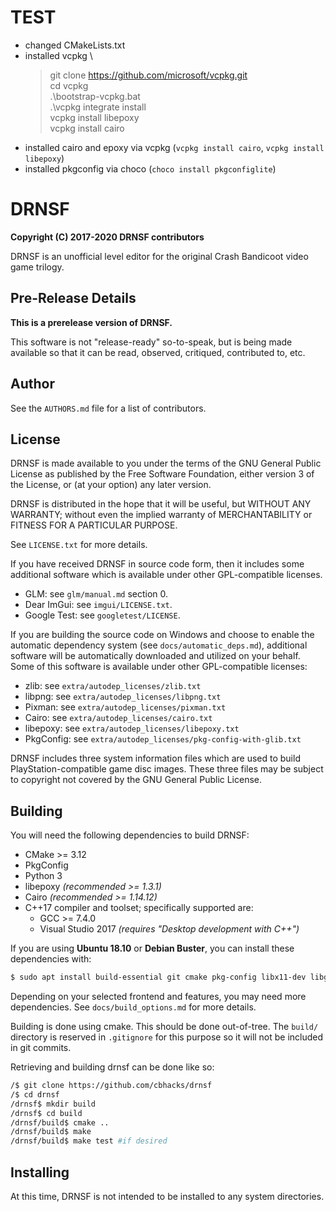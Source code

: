 # TEST
* changed CMakeLists.txt
* installed vcpkg \
  > git clone https://github.com/microsoft/vcpkg.git \
  > cd vcpkg \
  > .\bootstrap-vcpkg.bat \
  > .\vcpkg integrate install \
  > vcpkg install libepoxy \
  > vcpkg install cairo 
* installed cairo and epoxy via vcpkg (`vcpkg install cairo`, `vcpkg install libepoxy`)  
* installed pkgconfig via choco (`choco install pkgconfiglite`) 

# DRNSF #
__Copyright (C) 2017-2020  DRNSF contributors__

DRNSF is an unofficial level editor for the original Crash Bandicoot
video game trilogy.

## Pre-Release Details ##
__This is a prerelease version of DRNSF.__

This software is not "release-ready" so-to-speak, but is being made
available so that it can be read, observed, critiqued, contributed to,
etc.

## Author ##
See the `AUTHORS.md` file for a list of contributors.

## License ##
DRNSF is made available to you under the terms of the GNU General Public
License as published by the Free Software Foundation, either version 3
of the License, or (at your option) any later version.

DRNSF is distributed in the hope that it will be useful,
but WITHOUT ANY WARRANTY; without even the implied warranty of
MERCHANTABILITY or FITNESS FOR A PARTICULAR PURPOSE.

See `LICENSE.txt` for more details.

If you have received DRNSF in source code form, then it includes some
additional software which is available under other GPL-compatible
licenses.

 * GLM: see `glm/manual.md` section 0.
 * Dear ImGui: see `imgui/LICENSE.txt`.
 * Google Test: see `googletest/LICENSE`.

If you are building the source code on Windows and choose to enable the
automatic dependency system (see `docs/automatic_deps.md`), additional
software will be automatically downloaded and utilized on your behalf.
Some of this software is available under other GPL-compatible licenses:

 * zlib: see `extra/autodep_licenses/zlib.txt`
 * libpng: see `extra/autodep_licenses/libpng.txt`
 * Pixman: see `extra/autodep_licenses/pixman.txt`
 * Cairo: see `extra/autodep_licenses/cairo.txt`
 * libepoxy: see `extra/autodep_licenses/libepoxy.txt`
 * PkgConfig: see `extra/autodep_licenses/pkg-config-with-glib.txt`

DRNSF includes three system information files which are used to build
PlayStation-compatible game disc images. These three files may be
subject to copyright not covered by the GNU General Public License.

## Building ##
You will need the following dependencies to build DRNSF:

 * CMake >= 3.12
 * PkgConfig
 * Python 3
 * libepoxy _(recommended >= 1.3.1)_
 * Cairo _(recommended >= 1.14.12)_
 * C++17 compiler and toolset; specifically supported are:
   * GCC >= 7.4.0
   * Visual Studio 2017 _(requires "Desktop development with C++")_

If you are using __Ubuntu 18.10__ or __Debian Buster__, you can install
these dependencies with:
```sh
$ sudo apt install build-essential git cmake pkg-config libx11-dev libgl1-mesa-dev libepoxy-dev libcairo2-dev
```

Depending on your selected frontend and features, you may need more
dependencies. See `docs/build_options.md` for more details.

Building is done using cmake. This should be done out-of-tree. The
`build/` directory is reserved in `.gitignore` for this purpose so it
will not be included in git commits.

Retrieving and building drnsf can be done like so:

```sh
/$ git clone https://github.com/cbhacks/drnsf
/$ cd drnsf
/drnsf$ mkdir build
/drnsf$ cd build
/drnsf/build$ cmake ..
/drnsf/build$ make
/drnsf/build$ make test #if desired
```

## Installing ##
At this time, DRNSF is not intended to be installed to any system
directories.
